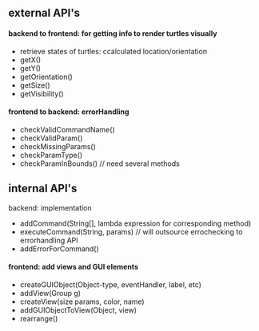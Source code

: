 ## external API's 

#### backend to frontend: for getting info to render turtles visually 

* retrieve states of turtles: ccalculated location/orientation
* getX()
* getY()
* getOrientation()
* getSize()
* getVisibility()

#### frontend to backend: errorHandling
* checkValidCommandName()
* checkValidParam()
* checkMissingParams()
* checkParamType()
* checkParamInBounds() // need several methods


## internal API's

backend: implementation
* addCommand(String[], lambda expression for corresponding method)
* executeCommand(String, params) // will outsource errochecking to errorhandling API
* addErrorForCommand()

#### frontend: add views and GUI elements
* createGUIObject(Object-type, eventHandler, label, etc)
* addView(Group g)
* createView(size params, color, name)
* addGUIObjectToView(Object, view)
* rearrange()

